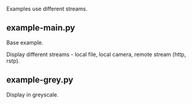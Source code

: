 Examples use different streams.

## example-main.py

Base example. 

Display different streams - local file, local camera, remote stream (http, rstp).

## example-grey.py

Display in greyscale.
